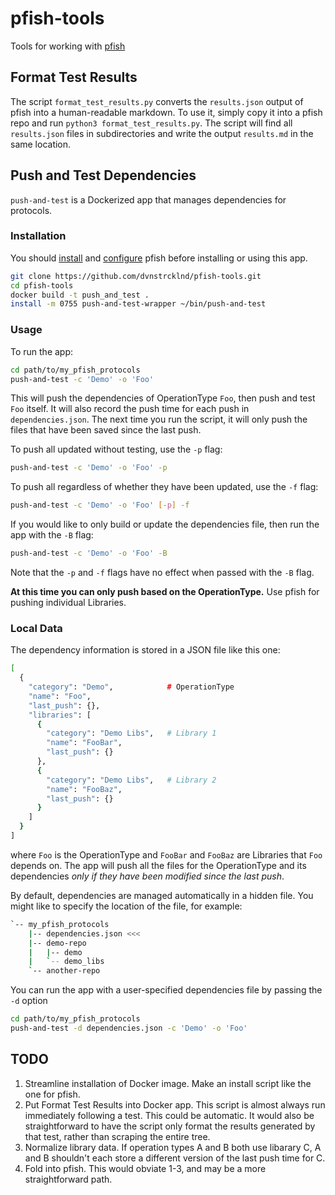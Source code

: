 # pfish-tools
Tools for working with [pfish](https://github.com/aquariumbio/pfish)

## Format Test Results
The script `format_test_results.py` converts the `results.json` output of pfish into a human-readable markdown. To use it, simply copy it into a pfish repo and run `python3 format_test_results.py`. The script will find all `results.json` files in subdirectories and write the output `results.md` in the same location.

## Push and Test Dependencies
`push-and-test` is a Dockerized app that manages dependencies for protocols.

### Installation
You should [install](https://github.com/aquariumbio/pfish#getting-started) and [configure](https://github.com/aquariumbio/pfish#configuring) pfish before installing or using this app.

```bash
git clone https://github.com/dvnstrcklnd/pfish-tools.git
cd pfish-tools
docker build -t push_and_test .
install -m 0755 push-and-test-wrapper ~/bin/push-and-test
```

### Usage
To run the app:
```bash
cd path/to/my_pfish_protocols
push-and-test -c 'Demo' -o 'Foo'
```
This will push the dependencies of OperationType `Foo`, then push and test `Foo` itself. It will also record the push time for each push in `dependencies.json`. The next time you run the script, it will only push the files that have been saved since the last push. 

To push all updated without testing, use the `-p` flag:
```bash
push-and-test -c 'Demo' -o 'Foo' -p
```

To push all regardless of whether they have been updated, use the `-f` flag:
```bash
push-and-test -c 'Demo' -o 'Foo' [-p] -f
```

If you would like to only build or update the dependencies file, then run the app with the `-B` flag:
```bash
push-and-test -c 'Demo' -o 'Foo' -B
```
Note that the `-p` and `-f` flags have no effect when passed with the `-B` flag. 

**At this time you can only push based on the OperationType.** Use pfish for pushing individual Libraries.

### Local Data
The dependency information is stored in a JSON file like this one:

```bash
[
  {
    "category": "Demo",            # OperationType
    "name": "Foo",
    "last_push": {},
    "libraries": [
      {
        "category": "Demo Libs",   # Library 1
        "name": "FooBar",
        "last_push": {}
      },
      {
        "category": "Demo Libs",   # Library 2
        "name": "FooBaz",
        "last_push": {}
      }
    ]
  }
]
```
where `Foo` is the OperationType and `FooBar` and `FooBaz` are Libraries that `Foo` depends on. The app will push all the files for the OperationType and its dependencies *only if they have been modified since the last push*.

By default, dependencies are managed automatically in a hidden file. You might like to specify the location of the file, for example:
```bash
`-- my_pfish_protocols
    |-- dependencies.json <<<
    |-- demo-repo
    |   |-- demo
    |   `-- demo_libs
    `-- another-repo
```
You can run the app with a user-specified dependencies file by passing the `-d` option

```bash
cd path/to/my_pfish_protocols
push-and-test -d dependencies.json -c 'Demo' -o 'Foo'
```
## TODO 
1. Streamline installation of Docker image. Make an install script like the one for pfish.
2. Put Format Test Results into Docker app. This script is almost always run immediately following a test. This could be automatic. It would also be straightforward to have the script only format the results generated by that test, rather than scraping the entire tree.
3. Normalize library data. If operation types A and B both use libarary C, A and B shouldn't each store a different version of the last push time for C.
4. Fold into pfish. This would obviate 1-3, and may be a more straightforward path.
